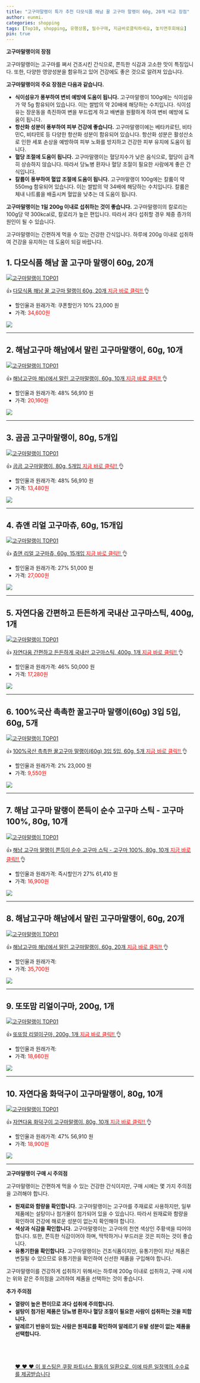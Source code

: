 ```yaml
---
title: "고구마말랭이 특가 추천 다모식품 해남 꿀 고구마 말랭이 60g, 20개 비교 장점"
author: eunmi.
categories: shopping
tags: [Top10, shopping, 유행상품, 필수구매, 지금바로클릭하세요, 놓치면후회해요]
pin: true
---
```

**고구마말랭이의 장점**

고구마말랭이는 고구마를 쪄서 건조시킨 간식으로, 쫀득한 식감과 고소한 맛이 특징입니다. 또한, 다양한 영양성분을 함유하고 있어 건강에도 좋은 것으로 알려져 있습니다.

**고구마말랭이의 주요 장점은 다음과 같습니다.**

* **식이섬유가 풍부하여 변비 예방에 도움이 됩니다.** 고구마말랭이 100g에는 식이섬유가 약 5g 함유되어 있습니다. 이는 쌀밥의 약 20배에 해당하는 수치입니다. 식이섬유는 장운동을 촉진하여 변을 부드럽게 하고 배변을 원활하게 하여 변비 예방에 도움이 됩니다.
* **항산화 성분이 풍부하여 피부 건강에 좋습니다.** 고구마말랭이에는 베타카로틴, 비타민C, 비타민E 등 다양한 항산화 성분이 함유되어 있습니다. 항산화 성분은 활성산소로 인한 세포 손상을 예방하여 피부 노화를 방지하고 건강한 피부 유지에 도움이 됩니다.
* **혈당 조절에 도움이 됩니다.** 고구마말랭이는 혈당지수가 낮은 음식으로, 혈당이 급격히 상승하지 않습니다. 따라서 당뇨병 환자나 혈당 조절이 필요한 사람에게 좋은 간식입니다.
* **칼륨이 풍부하여 혈압 조절에 도움이 됩니다.** 고구마말랭이 100g에는 칼륨이 약 550mg 함유되어 있습니다. 이는 쌀밥의 약 34배에 해당하는 수치입니다. 칼륨은 체내 나트륨을 배출시켜 혈압을 낮추는 데 도움이 됩니다.

**고구마말랭이는 1일 200g 이내로 섭취하는 것이 좋습니다.** 고구마말랭이의 칼로리는 100g당 약 300kcal로, 칼로리가 높은 편입니다. 따라서 과다 섭취할 경우 체중 증가의 원인이 될 수 있습니다.

고구마말랭이는 간편하게 먹을 수 있는 건강한 간식입니다. 하루에 200g 이내로 섭취하여 건강을 유지하는 데 도움이 되길 바랍니다.

   

## 1. 다모식품 해남 꿀 고구마 말랭이 60g, 20개

[![고구마말랭이 TOP01](https://thumbnail6.coupangcdn.com/thumbnails/remote/230x230ex/image/vendor_inventory/a31c/0d23094ac3081c44ce156514a0b81b9d9bb0f0d9c76c9394ab6302123965.jpg)](https://link.coupang.com/re/AFFSDP?lptag=AF3617701&subid=GithubCoopas&pageKey=7015148639&traceid=V0-153&itemId=15593159519&vendorItemId=82812016553)


👍 [다모식품 해남 꿀 고구마 말랭이 60g, 20개 <font color=red> 지금 바로 클릭!! </font> ](https://link.coupang.com/re/AFFSDP?lptag=AF3617701&subid=GithubCoopas&pageKey=7015148639&traceid=V0-153&itemId=15593159519&vendorItemId=82812016553) 👌 


- 할인율과 원래가격: 쿠폰할인가 10%  23,000   원
- 가격: <span style='color:red'>34,600원</span>

[![](/discount_price.png)](https://link.coupang.com/re/AFFSDP?lptag=AF3617701&subid=GithubCoopas&pageKey=7015148639&traceid=V0-153&itemId=15593159519&vendorItemId=82812016553)

---


   

## 2. 해남고구마 해남에서 말린 고구마말랭이, 60g, 10개

[![고구마말랭이 TOP01](https://thumbnail7.coupangcdn.com/thumbnails/remote/230x230ex/image/retail/images/504212952931897-b1deb227-440b-4429-a669-c010ac49b124.jpg)](https://link.coupang.com/re/AFFSDP?lptag=AF3617701&subid=GithubCoopas&pageKey=4884011106&traceid=V0-153&itemId=6360832489&vendorItemId=73656088647)


👍 [해남고구마 해남에서 말린 고구마말랭이, 60g, 10개 <font color=red> 지금 바로 클릭!! </font> ](https://link.coupang.com/re/AFFSDP?lptag=AF3617701&subid=GithubCoopas&pageKey=4884011106&traceid=V0-153&itemId=6360832489&vendorItemId=73656088647) 👌 


- 할인율과 원래가격: 48%  56,910   원
- 가격: <span style='color:red'>20,160원</span>

[![](/discount_price.png)](https://link.coupang.com/re/AFFSDP?lptag=AF3617701&subid=GithubCoopas&pageKey=4884011106&traceid=V0-153&itemId=6360832489&vendorItemId=73656088647)

---


   

## 3. 곰곰 고구마말랭이, 80g, 5개입

[![고구마말랭이 TOP01](https://thumbnail10.coupangcdn.com/thumbnails/remote/230x230ex/image/retail/images/1814683498495678-73345b7f-e31a-4a5c-b39e-dc64473c4301.jpg)](https://link.coupang.com/re/AFFSDP?lptag=AF3617701&subid=GithubCoopas&pageKey=1122500270&traceid=V0-153&itemId=2088340480&vendorItemId=70087324888)


👍 [곰곰 고구마말랭이, 80g, 5개입 <font color=red> 지금 바로 클릭!! </font> ](https://link.coupang.com/re/AFFSDP?lptag=AF3617701&subid=GithubCoopas&pageKey=1122500270&traceid=V0-153&itemId=2088340480&vendorItemId=70087324888) 👌 


- 할인율과 원래가격: 48%  56,910   원
- 가격: <span style='color:red'>13,480원</span>

[![](/discount_price.png)](https://link.coupang.com/re/AFFSDP?lptag=AF3617701&subid=GithubCoopas&pageKey=1122500270&traceid=V0-153&itemId=2088340480&vendorItemId=70087324888)

---


   

## 4. 츄앤 리얼 고구마츄, 60g, 15개입

[![고구마말랭이 TOP01](https://thumbnail9.coupangcdn.com/thumbnails/remote/230x230ex/image/retail/images/156188619879162-e442d5f0-0e44-462c-ace7-606934436574.jpg)](https://link.coupang.com/re/AFFSDP?lptag=AF3617701&subid=GithubCoopas&pageKey=25815283&traceid=V0-153&itemId=17905522092&vendorItemId=85068267820)


👍 [츄앤 리얼 고구마츄, 60g, 15개입 <font color=red> 지금 바로 클릭!! </font> ](https://link.coupang.com/re/AFFSDP?lptag=AF3617701&subid=GithubCoopas&pageKey=25815283&traceid=V0-153&itemId=17905522092&vendorItemId=85068267820) 👌 


- 할인율과 원래가격: 27%  51,000   원
- 가격: <span style='color:red'>27,000원</span>

[![](/discount_price.png)](https://link.coupang.com/re/AFFSDP?lptag=AF3617701&subid=GithubCoopas&pageKey=25815283&traceid=V0-153&itemId=17905522092&vendorItemId=85068267820)

---


   

## 5. 자연다움 간편하고 든든하게 국내산 고구마스틱, 400g, 1개

[![고구마말랭이 TOP01](https://thumbnail8.coupangcdn.com/thumbnails/remote/230x230ex/image/retail/images/6241066907130160-ffce2f1e-3872-4b26-9a83-f0d49aa38d16.jpg)](https://link.coupang.com/re/AFFSDP?lptag=AF3617701&subid=GithubCoopas&pageKey=2286102465&traceid=V0-153&itemId=19282628285&vendorItemId=71914093845)


👍 [자연다움 간편하고 든든하게 국내산 고구마스틱, 400g, 1개 <font color=red> 지금 바로 클릭!! </font> ](https://link.coupang.com/re/AFFSDP?lptag=AF3617701&subid=GithubCoopas&pageKey=2286102465&traceid=V0-153&itemId=19282628285&vendorItemId=71914093845) 👌 


- 할인율과 원래가격: 46%  50,000   원
- 가격: <span style='color:red'>17,280원</span>

[![](/discount_price.png)](https://link.coupang.com/re/AFFSDP?lptag=AF3617701&subid=GithubCoopas&pageKey=2286102465&traceid=V0-153&itemId=19282628285&vendorItemId=71914093845)

---


   

## 6. 100%국산 촉촉한 꿀고구마 말랭이(60g) 3입 5입, 60g, 5개

[![고구마말랭이 TOP01](https://thumbnail6.coupangcdn.com/thumbnails/remote/230x230ex/image/vendor_inventory/52c5/8df24812f4cc9d5451a4bd7af734c3075e93931d1b234ed9175e2e51c25c.jpeg)](https://link.coupang.com/re/AFFSDP?lptag=AF3617701&subid=GithubCoopas&pageKey=6801680559&traceid=V0-153&itemId=16057822627&vendorItemId=83261201055)


👍 [100%국산 촉촉한 꿀고구마 말랭이(60g) 3입 5입, 60g, 5개 <font color=red> 지금 바로 클릭!! </font> ](https://link.coupang.com/re/AFFSDP?lptag=AF3617701&subid=GithubCoopas&pageKey=6801680559&traceid=V0-153&itemId=16057822627&vendorItemId=83261201055) 👌 


- 할인율과 원래가격: 2%  23,000   원
- 가격: <span style='color:red'>9,550원</span>

[![](/discount_price.png)](https://link.coupang.com/re/AFFSDP?lptag=AF3617701&subid=GithubCoopas&pageKey=6801680559&traceid=V0-153&itemId=16057822627&vendorItemId=83261201055)

---


   

## 7. 해남 고구마 말랭이 쫀득이 순수 고구마 스틱 - 고구마 100%, 80g, 10개

[![고구마말랭이 TOP01](https://thumbnail10.coupangcdn.com/thumbnails/remote/230x230ex/image/vendor_inventory/838c/03bd32e793d86d9ad4e2bf287dc1b08dbccf71fa57f74246833cb14a74b2.jpg)](https://link.coupang.com/re/AFFSDP?lptag=AF3617701&subid=GithubCoopas&pageKey=7312247389&traceid=V0-153&itemId=18735344547&vendorItemId=85343842834)


👍 [해남 고구마 말랭이 쫀득이 순수 고구마 스틱 - 고구마 100%, 80g, 10개 <font color=red> 지금 바로 클릭!! </font> ](https://link.coupang.com/re/AFFSDP?lptag=AF3617701&subid=GithubCoopas&pageKey=7312247389&traceid=V0-153&itemId=18735344547&vendorItemId=85343842834) 👌 


- 할인율과 원래가격: 즉시할인가 27%  61,410   원
- 가격: <span style='color:red'>16,900원</span>

[![](/discount_price.png)](https://link.coupang.com/re/AFFSDP?lptag=AF3617701&subid=GithubCoopas&pageKey=7312247389&traceid=V0-153&itemId=18735344547&vendorItemId=85343842834)

---


   

## 8. 해남고구마 해남에서 말린 고구마말랭이, 60g, 20개

[![고구마말랭이 TOP01](https://thumbnail8.coupangcdn.com/thumbnails/remote/230x230ex/image/retail/images/2eba8701-0f42-443b-b2a1-7d802e703e3a7613831332723442732.png)](https://link.coupang.com/re/AFFSDP?lptag=AF3617701&subid=GithubCoopas&pageKey=4884011106&traceid=V0-153&itemId=19225307444&vendorItemId=86341958487)


👍 [해남고구마 해남에서 말린 고구마말랭이, 60g, 20개 <font color=red> 지금 바로 클릭!! </font> ](https://link.coupang.com/re/AFFSDP?lptag=AF3617701&subid=GithubCoopas&pageKey=4884011106&traceid=V0-153&itemId=19225307444&vendorItemId=86341958487) 👌 


- 할인율과 원래가격: 
- 가격: <span style='color:red'>35,700원</span>

[![](/discount_price.png)](https://link.coupang.com/re/AFFSDP?lptag=AF3617701&subid=GithubCoopas&pageKey=4884011106&traceid=V0-153&itemId=19225307444&vendorItemId=86341958487)

---


   

## 9. 또또맘 리얼이구마, 200g, 1개

[![고구마말랭이 TOP01](https://thumbnail7.coupangcdn.com/thumbnails/remote/230x230ex/image/retail/images/2020/01/09/16/0/54eeef50-9d59-4daf-a10c-044e57f8f7da.jpg)](https://link.coupang.com/re/AFFSDP?lptag=AF3617701&subid=GithubCoopas&pageKey=1175709672&traceid=V0-153&itemId=2154471951&vendorItemId=70152746599)


👍 [또또맘 리얼이구마, 200g, 1개 <font color=red> 지금 바로 클릭!! </font> ](https://link.coupang.com/re/AFFSDP?lptag=AF3617701&subid=GithubCoopas&pageKey=1175709672&traceid=V0-153&itemId=2154471951&vendorItemId=70152746599) 👌 


- 할인율과 원래가격: 
- 가격: <span style='color:red'>18,660원</span>

[![](/discount_price.png)](https://link.coupang.com/re/AFFSDP?lptag=AF3617701&subid=GithubCoopas&pageKey=1175709672&traceid=V0-153&itemId=2154471951&vendorItemId=70152746599)

---


   

## 10. 자연다움 화덕구이 고구마말랭이, 80g, 10개

[![고구마말랭이 TOP01](https://thumbnail9.coupangcdn.com/thumbnails/remote/230x230ex/image/rs_quotation_api/udq87jha/6b17b5c54c474ef486306d30108ff076.jpg)](https://link.coupang.com/re/AFFSDP?lptag=AF3617701&subid=GithubCoopas&pageKey=5190173477&traceid=V0-153&itemId=7203841415&vendorItemId=74495404699)


👍 [자연다움 화덕구이 고구마말랭이, 80g, 10개 <font color=red> 지금 바로 클릭!! </font> ](https://link.coupang.com/re/AFFSDP?lptag=AF3617701&subid=GithubCoopas&pageKey=5190173477&traceid=V0-153&itemId=7203841415&vendorItemId=74495404699) 👌 


- 할인율과 원래가격: 47%  56,910   원
- 가격: <span style='color:red'>18,900원</span>

[![](/discount_price.png)](https://link.coupang.com/re/AFFSDP?lptag=AF3617701&subid=GithubCoopas&pageKey=5190173477&traceid=V0-153&itemId=7203841415&vendorItemId=74495404699)

---
**고구마말랭이 구매 시 주의점**

고구마말랭이는 간편하게 먹을 수 있는 건강한 간식이지만, 구매 시에는 몇 가지 주의점을 고려해야 합니다.

* **원재료와 함량을 확인합니다.** 고구마말랭이는 고구마를 주재료로 사용하지만, 일부 제품에는 설탕이나 첨가물이 첨가되어 있을 수 있습니다. 따라서 원재료와 함량을 확인하여 건강에 해로운 성분이 없는지 확인해야 합니다.
* **색상과 식감을 확인합니다.** 고구마말랭이는 고구마의 천연 색상인 주황색을 띠어야 합니다. 또한, 쫀득한 식감이어야 하며, 딱딱하거나 부드러운 것은 피하는 것이 좋습니다.
* **유통기한을 확인합니다.** 고구마말랭이는 건조식품이지만, 유통기한이 지난 제품은 변질될 수 있으므로 유통기한을 확인하여 신선한 제품을 구입해야 합니다.

고구마말랭이를 건강하게 섭취하기 위해서는 하루에 200g 이내로 섭취하고, 구매 시에는 위와 같은 주의점을 고려하여 제품을 선택하는 것이 좋습니다.

**추가 주의점**

* **열량이 높은 편이므로 과다 섭취에 주의합니다.**
* **설탕이 첨가된 제품은 당뇨병 환자나 혈당 조절이 필요한 사람이 섭취하는 것을 피합니다.**
* **알레르기 반응이 있는 사람은 원재료를 확인하여 알레르기 유발 성분이 없는 제품을 선택합니다.**<br><br><br><br><br> [ ❤ ❤ ❤ 이 포스팅은 쿠팡 파트너스 활동의 일환으로, 이에 따른 일정액의 수수료를 제공받습니다](https://link.coupang.com/a/bcEFyh)